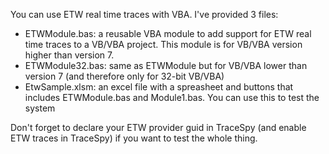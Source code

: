 You can use ETW real time traces with VBA. I've provided 3 files:

* ETWModule.bas: a reusable VBA module to add support for ETW real time traces to a VB/VBA project. This module is for VB/VBA version higher than version 7.
* ETWModule32.bas: same as ETWModule but for VB/VBA lower than version 7 (and therefore only for 32-bit VB/VBA)
* EtwSample.xlsm: an excel file with a spreasheet and buttons that includes ETWModule.bas and Module1.bas. You can use this to test the system

Don't forget to declare your ETW provider guid in TraceSpy (and enable ETW traces in TraceSpy) if you want to test the whole thing.
